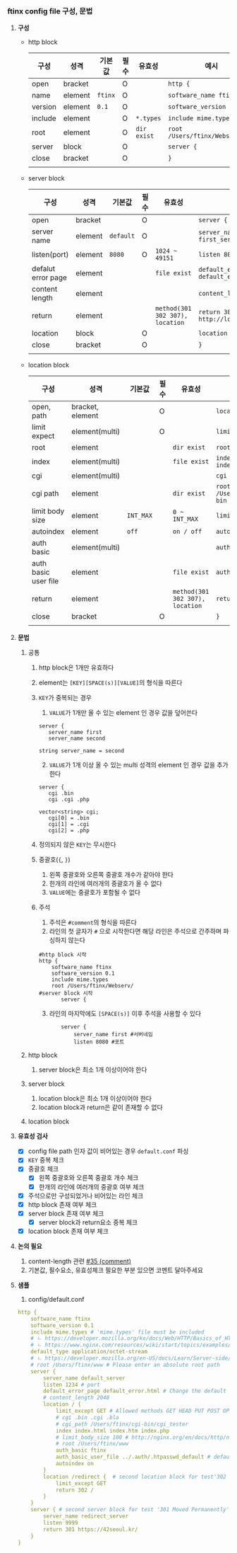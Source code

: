 ### ftinx config file 구성, 문법

1. **구성**

   - http block

     | 구성    | 성격    | 기본값  | 필수 | 유효성      | 예시                            |
     | ------- | ------- | ------- | ---- | ----------- | ------------------------------- |
     | open    | bracket |         | O    |             | `http {`                        |
     | name    | element | `ftinx` | O    |             | `software_name ftinx`           |
     | version | element | `0.1`   | O    |             | `software_version 0.1`          |
     | include | element |         | O    | `*.types`   | `include mime.types`            |
     | root    | element |         | O    | `dir exist` | `root /Users/ftinx/Webserv/www` |
     | server  | block   |         | O    |             | `server {`                      |
     | close   | bracket |         | O    |             | `}`                             |
     |         |         |         |      |             |                                 |
     
   - server block

     | 구성               | 성격    | 기본값    | 필수 | 유효성                          | 예시                                    |
     | ------------------ | ------- | --------- | ---- | ------------------------------- | --------------------------------------- |
     | open               | bracket |           | O    |                                 | `server {`                              |
     | server name        | element | `default` | O    |                                 | `server_name first_server`              |
     | listen(port)       | element | `8080`    | O    | `1024 ~ 49151`                  | `listen 8080`                           |
     | defalut error page | element |           |      | `file exist`                    | `default_error_page default_error.html` |
     | content length     | element |           |      |                                 | `content_length 2048`                   |
     | return             | element |           |      | `method(301 302 307), location` | `return 301 http://localhost:8081/`     |
     | location           | block   |           | O    |                                 | `location /test {`                      |
     | close              | bracket |           | O    |                                 | `}`                                     |
     |                    |         |           |      |                                 |                                         |

   - location block

     | 구성                 | 성격             | 기본값    | 필수 | 유효성                          | 예시                                        |
     | -------------------- | ---------------- | --------- | ---- | ------------------------------- | ------------------------------------------- |
     | open, path           | bracket, element |           | O    |                                 | `location /test {`                          |
     | limit expect         | element(multi)   |           | O    |                                 | `limit_except GET POST`                     |
     | root                 | element          |           |      | `dir exist`                     | `root /Users/ftinx/Webserv/Sample2`         |
     | index                | element(multi)   |           |      | `file exist`                    | `index index.html index.htm index.php`      |
     | cgi                  | element(multi)   |           |      |                                 | `cgi .bin .cgi .php`                        |
     | cgi path             | element          |           |      | `dir exist`                     | `root /Users/ftinx/Webserv/Sample2/cgi-bin` |
     | limit body size      | element          | `INT_MAX` |      | `0 ~ INT_MAX`                   | `limit_body_size 100`                       |
     | autoindex            | element          | `off`     |      | `on / off`                      | `autoindex on`                              |
     | auth basic           | element(multi)   |           |      |                                 | `auth_basic jwon yechoi holee`              |
     | auth basic user file | element          |           |      | `file exist`                    | `auth_basic_user_file .htpasswd`            |
     | return               | element          |           |      | `method(301 302 307), location` | `return 302 /`                              |
     | close                | bracket          |           | O    |                                 | `}`                                         |
     |                      |                  |           |      |                                 |                                             |

2. **문법**

   1. 공통

      1. http block은 1개만 유효하다

      2. element는 `[KEY][SPACE(s)][VALUE]`의 형식을 따른다

      3. `KEY`가 중복되는 경우

         1. `VALUE`가 1개만 올 수 있는 element 인 경우 값을 덮어쓴다

         ```
         server {
         	server_name first
         	server_name second
         ```

         ```
         string server_name = second
         ```

         2. `VALUE`가 1개 이상 올 수 있는 multi 성격의 element 인 경우 값을 추가한다

         ```
         server {
         	cgi .bin
         	cgi .cgi .php
         ```

         ```
         vector<string> cgi;
            cgi[0] = .bin
            cgi[1] = .cgi
            cgi[2] = .php
         ```

      4. 정의되지 않은 `KEY`는 무시한다

      5. 중괄호(`{`, `}`)

         1. 왼쪽 중괄호와 오른쪽 중괄호 개수가 같아야 한다
         2. 한개의 라인에 여러개의 중괄호가 올 수 없다
         3. `VALUE`에는 중괄호가 포함될 수 없다

      6. 주석

         1. 주석은 `#comment`의 형식을 따른다
         2. 라인의 첫 글자가 `#` 으로 시작한다면 해당 라인은 주석으로 간주하며 파싱하지 않는다

         ```
         #http block 시작
         http {
             software_name ftinx
             software_version 0.1
             include mime.types
             root /Users/ftinx/Webserv/
         #server block 시작
         		server {
         ```

         3. 라인의 마지막에도 `[SPACE(s)]` 이후 주석을 사용할 수 있다

         ```
         		server {
         			server_name first #서버네임
         			listen 8080 #포트
         ```

   2. http block

      1. server block은 최소 1개 이상이어야 한다

   3. server block

      1. location block은 최소 1개 이상이어야 한다
      2. location block과 return은 같이 존재할 수 없다

   4. location block

3. **유효성 검사**

   - [x] config file path 인자 값이 비어있는 경우 `default.conf` 파싱
   - [x] `KEY` 중복 체크
   - [x] 중괄호 체크
     - [x] 왼쪽 중괄호와 오른쪽 중괄호 개수 체크
     - [x] 한개의 라인에 여러개의 중괄호 여부 체크
   - [x] 주석으로만 구성되었거나 비어있는 라인 체크
   - [x] http block 존재 여부 체크
   - [x] server block 존재 여부 체크
     - [x] server block과 return요소 중복 체크
   - [x] location block 존재 여부 체크

5. **논의 필요**
   
   1. content-length 관련 [#35 (comment)](https://github.com/ftinx/webserv/issues/35#issuecomment-793454981)
   3. 기본값, 필수요소, 유효성체크 필요한 부분 있으면 코멘트 달아주세요
   
5. **샘플**

   1. config/default.conf

   ```yaml
   http {
       software_name ftinx
       software_version 0.1
       include mime.types # 'mime.types' file must be included
       # ㄴ https://developer.mozilla.org/ko/docs/Web/HTTP/Basics_of_HTTP/MIME_types
       # ㄴ https://www.nginx.com/resources/wiki/start/topics/examples/full/#mime-types
       default_type application/octet-stream
       # ㄴ https://developer.mozilla.org/en-US/docs/Learn/Server-side/Configuring_server_MIME_types
       # root /Users/ftinx/www # Please enter an absolute root path
       server {
           server_name default_server
           listen 1234 # port
           default_error_page default_error.html # Change the default error page
           # content_length 2048
           location / {
               limit_except GET # Allowed methods GET HEAD PUT POST OPTIONS DELETE TRACE
               # cgi .bin .cgi .bla
               # cgi_path /Users/ftinx/cgi-bin/cgi_tester
               index index.html index.htm index.php
               # limit_body_size 100 # http://nginx.org/en/docs/http/ngx_http_core_module.html#client_max_body_size
               # root /Users/ftinx/www
               auth_basic ftinx
               auth_basic_user_file ../.auth/.htpasswd_default # default id/pwd : ftinx/1234
               autoindex on
           }
           location /redirect {  # second location block for test'302 Found' redirection
               limit_except GET
               return 302 /
           }
       }
       server { # second server block for test '301 Moved Permanently' redirection
           server_name redirect_server
           listen 9999
           return 301 https://42seoul.kr/
       }
   }
   ```

   



